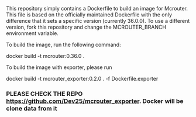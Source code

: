 This repository simply contains a Dockerfile to build an image for Mcrouter. This file is based on the officially maintained Dockerfile with the only difference that it sets a specific version (currently 36.0.0). To use a different version, fork this repository and change the MCROUTER_BRANCH environment variable.

To build the image, run the following command:

docker build -t mcrouter:0.36.0 .


To build the image with exporter, please run

docker build -t mcrouter_exporter:0.2.0 . -f Dockerfile.exporter

### PLEASE CHECK THE REPO https://github.com/Dev25/mcrouter_exporter. Docker will be clone data from it

